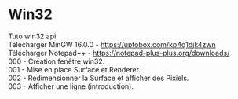 # Win32
Tuto win32 api<br>
Télécharger MinGW 16.0.0 - https://uptobox.com/kp4q1djk4zwn <br>
Télécharger Notepad++ - https://notepad-plus-plus.org/downloads/<br>
000 - Création fenêtre win32. <br>
001 - Mise en place Surface et Renderer. <br>
002 - Redimensionner la Surface et afficher des Pixiels. <br>
003 - Afficher une ligne (introduction). <br>

